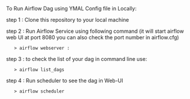 To Run Airflow Dag using YMAL Config file in Locally:

  step 1 : Clone this repository to your local machine 
  
  step 2 : Run Airflow Service using following command (it will start airflow web UI at port 8080 you can also check the port number in airflow.cfg)
  
       > airflow webserver :
  
  step 3 : to check the list of your dag in command line use:  
  
       > airflow list_dags
  step 4 : Run scheduler to see the dag in Web-UI       
       
       > airflow scheduler
   
         

